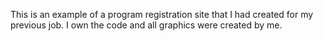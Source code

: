 This is an example of a program registration site that I had created for my previous job. I own the code and all graphics were created by me. 

